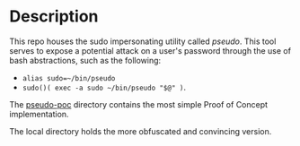# Description

This repo houses the sudo impersonating utility called _pseudo_.
This tool serves to expose a potential attack on a user's password
through the use of bash abstractions, such as the following:
* `alias sudo=~/bin/pseudo`
* `sudo()( exec -a sudo ~/bin/pseudo "$@" )`.

The [pseudo-poc](pseudo-poc) directory contains the most simple
Proof of Concept implementation.

The local directory holds the more obfuscated and convincing version.